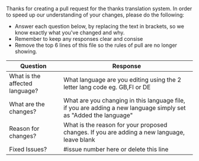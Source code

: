 Thanks for creating a pull request for the thanks translation system. In order to speed up our understanding of your changes, please do the following:

- Answer each question below, by replacing the text in brackets, so we know exactly what you've changed and why.
- Remember to keep any responses clear and consise
- Remove the top 6 lines of this file so the rules of pull are no longer showing.

| Question | Response |
| ------------- | ------------- |
| What is the affected language? | What language are you editing using the 2 letter lang code eg. GB,FI or DE |
| What are the changes? | What are you changing in this language file, if you are adding a new language simply set as "Added the language" |
| Reason for changes? | What is the reason for your proposed changes. If you are adding a new language, leave blank |
| Fixed Issues? | #issue number here or delete this line |
